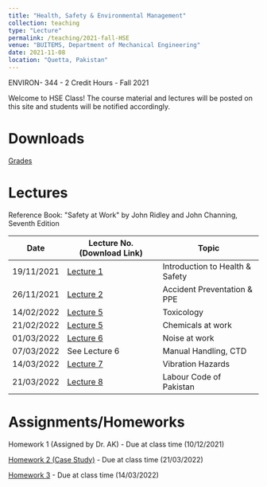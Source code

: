 ```yaml
---
title: "Health, Safety & Environmental Management"
collection: teaching
type: "Lecture"
permalink: /teaching/2021-fall-HSE
venue: "BUITEMS, Department of Mechanical Engineering"
date: 2021-11-08
location: "Quetta, Pakistan"
---
```


ENVIRON- 344 - 2 Credit Hours - Fall 2021

<!---
Health, Safety & Environmental Management
======
-->

Welcome to HSE Class! 
The course material and lectures will be posted on this site and students will be notified accordingly. 

Downloads
======

[Grades](https://github.com/kashifliaqat/kashifliaqat.github.io/raw/master/files/fall_2021/Grading_HSE.pdf)

Lectures
======
Reference Book: "Safety at Work" by John Ridley and John Channing, Seventh Edition

| **Date**   | **Lecture No. (Download Link)**                                                                                      | **Topic**                            |
|------------|----------------------------------------------------------------------------------------------------------------------|--------------------------------------|
| 19/11/2021 | [Lecture 1](https://github.com/kashifliaqat/kashifliaqat.github.io/raw/master/files/fall_2021/Lecture_1_HSE.pdf)     | Introduction to Health & Safety      |
| 26/11/2021 | [Lecture 2](https://github.com/kashifliaqat/kashifliaqat.github.io/raw/master/files/fall_2021/Lecture_2_HSE.pdf)     | Accident Preventation & PPE          |
| 14/02/2022 | [Lecture 5](https://github.com/kashifliaqat/kashifliaqat.github.io/raw/master/files/fall_2021/Lecture_5_HSE.pdf)     | Toxicology          		   |
| 21/02/2022 | [Lecture 5](https://github.com/kashifliaqat/kashifliaqat.github.io/raw/master/files/fall_2021/Lecture_5_HSE.pdf)     | Chemicals at work         	   |
| 01/03/2022 | [Lecture 6](https://github.com/kashifliaqat/kashifliaqat.github.io/raw/master/files/fall_2021/Lecture_6_HSE.pdf)     | Noise at work        	   |
| 07/03/2022 | See Lecture 6    | Manual Handling, CTD        	   |
| 14/03/2022 | [Lecture 7](https://github.com/kashifliaqat/kashifliaqat.github.io/raw/master/files/fall_2021/Lecture_7_HSE.pdf)     | Vibration Hazards        	   |
| 21/03/2022 | [Lecture 8](https://github.com/kashifliaqat/kashifliaqat.github.io/raw/master/files/fall_2021/Lecture_8_HSE.pdf)     | Labour Code of Pakistan      	   |


Assignments/Homeworks
======
Homework 1 (Assigned by Dr. AK) - Due at class time (10/12/2021)

[Homework 2 (Case Study)](https://github.com/kashifliaqat/kashifliaqat.github.io/raw/master/files/fall_2021/Homework_1_HSE.pdf) - Due at class time (21/03/2022)

[Homework 3](https://github.com/kashifliaqat/kashifliaqat.github.io/raw/master/files/fall_2021/Homework_3_HSE.pdf) - Due at class time (14/03/2022)